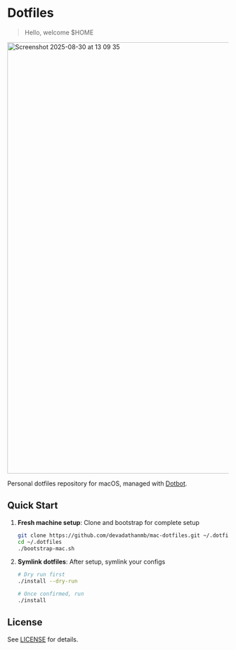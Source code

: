 # Dotfiles

> Hello, welcome $HOME
<img width="1512" height="982" alt="Screenshot 2025-08-30 at 13 09 35" src="https://github.com/user-attachments/assets/3c426922-275e-40d9-8904-8b402f4ce182" />


Personal dotfiles repository for macOS, managed with [Dotbot](https://github.com/anishathalye/dotbot).

## Quick Start

1. **Fresh machine setup**: Clone and bootstrap for complete setup
   ```bash
   git clone https://github.com/devadathanmb/mac-dotfiles.git ~/.dotfiles
   cd ~/.dotfiles
   ./bootstrap-mac.sh
   ```

2. **Symlink dotfiles**: After setup, symlink your configs
   ```bash
   # Dry run first
   ./install --dry-run

   # Once confirmed, run
   ./install
   ```

## License

See [LICENSE](LICENSE) for details.
